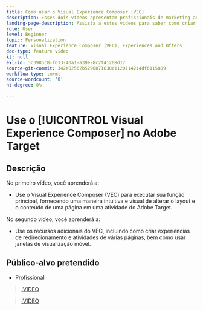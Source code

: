 ```yaml
---
title: Como usar o Visual Experience Composer (VEC)
description: Esses dois vídeos apresentam profissionais de marketing ao Adobe Target Visual Experience Composer (VEC). Assista a estes vídeos para saber como criar atividades usando o VEC.
landing-page-description: Assista a estes vídeos para saber como criar atividades usando o Visual Experience Composer (VEC).
role: User
level: Beginner
topic: Personalization
feature: Visual Experience Composer (VEC), Experiences and Offers
doc-type: feature video
kt: null
exl-id: 3c3985c8-f033-40a1-a39e-8c2f41208d17
source-git-commit: 342e02562b5296871638c1120114214df6115809
workflow-type: tm+mt
source-wordcount: '0'
ht-degree: 0%

---
```


# Use o [!UICONTROL Visual Experience Composer] no Adobe Target

## Descrição

No primeiro vídeo, você aprenderá a:

* Use o Visual Experience Composer (VEC) para executar sua função principal, fornecendo uma maneira intuitiva e visual de alterar o layout e o conteúdo de uma página em uma atividade do Adobe Target.

No segundo vídeo, você aprenderá a:

* Use os recursos adicionais do VEC, incluindo como criar experiências de redirecionamento e atividades de várias páginas, bem como usar janelas de visualização móvel.

## Público-alvo pretendido

* Profissional

>[!VIDEO](https://video.tv.adobe.com/v/17399/?quality=12)

>[!VIDEO](https://video.tv.adobe.com/v/17401/?quality=12)
